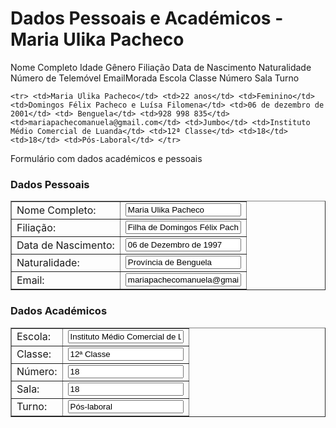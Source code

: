   <h1>Dados Pessoais e Académicos - Maria Ulika Pacheco</h1>
<table= " ">
    </tr>
    <tr><td>Nome Completo</td> <td>Idade</td> <td>Gênero</td> <td>Filiação</td> <td>Data de Nascimento</td> <td>Naturalidade</td> <td>Número de Telemóvel</td> <td>Email</td><td>Morada</td> <td>Escola</td> <td>Classe</td> <td>Número</td> <td>Sala</td> <td>Turno</td> </tr>

    <tr> <td>Maria Ulika Pacheco</td> <td>22 anos</td> <td>Feminino</td> <td>Domingos Félix Pacheco e Luísa Filomena</td> <td>06 de dezembro de 2001</td> <td> Benguela</td> <td>928 998 835</td><td>mariapachecomanuela@gmail.com</td> <td>Jumbo</td> <td>Instituto Médio Comercial de Luanda</td> <td>12ª Classe</td> <td>18</td> <td>18</td> <td>Pós-Laboral</td> </tr>


Formulário com dados académicos e pessoais 

<form>
  <h3>Dados Pessoais</h3>
  <table border="1">
    <tr>
      <td>Nome Completo:</td>
      <td><input type="text" value="Maria Ulika Pacheco"></td>
    </tr>
    <tr>
      <td>Filiação:</td>
      <td><input type="text" value="Filha de Domingos Félix Pacheco e de Luísa Filomena"></td>
    </tr>
    <tr>
      <td>Data de Nascimento:</td>
      <td><input type="text" value="06 de Dezembro de 1997"></td>
    </tr>
    <tr>
      <td>Naturalidade:</td>
      <td><input type="text" value="Província de Benguela"></td>
    </tr>
    <tr>
      <td>Email:</td>
      <td><input type="email" value="mariapachecomanuela@gmail.com"></td>
    </tr>
  </table>

  <h3>Dados Académicos</h3>
  <table border="1">
    <tr>
      <td>Escola:</td>
      <td><input type="text" value="Instituto Médio Comercial de Luanda"></td>
    </tr>
    <tr>
      <td>Classe:</td>
      <td><input type="text" value="12ª Classe"></td>
    </tr>
    <tr>
      <td>Número:</td>
      <td><input type="text" value="18"></td>
    </tr>
    <tr>
      <td>Sala:</td>
      <td><input type="text" value="18"></td>
    </tr>
    <tr>
      <td>Turno:</td>
      <td><input type="text" value="Pós-laboral"></td>
    </tr>
  </table>
</form>




